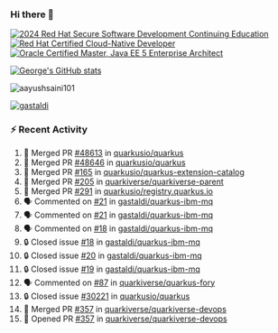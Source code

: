### Hi there 👋

<!--START_SECTION:badges-->
[![2024 Red Hat Secure Software Development Continuing Education](https://images.credly.com/size/110x110/images/36a76b78-c5bf-45cf-ac2c-48c3825260c7/blob)](http://www.credly.com/badges/c86e9a17-d2c3-4554-b890-7d0521710eb6 "2024 Red Hat Secure Software Development Continuing Education")
[![Red Hat Certified Cloud-Native Developer](https://images.credly.com/size/110x110/images/12ef4e4e-3d8d-4caf-9ab1-858c5bcb9619/image.png)](http://www.credly.com/badges/b6402e31-0894-48e6-b488-e2e551dcc809 "Red Hat Certified Cloud-Native Developer")
[![Oracle Certified Master, Java EE 5 Enterprise Architect](https://images.credly.com/size/110x110/images/1fa3549c-674c-4779-b3d6-d7d64eac2c23/Oracle-Certification-badge_OC-Master.png)](http://www.credly.com/badges/2565574e-b81d-410e-ab7d-24666ddcbe00 "Oracle Certified Master, Java EE 5 Enterprise Architect")
<!--END_SECTION:badges-->

[![George's GitHub stats](https://github-readme-stats.vercel.app/api?username=gastaldi&show=reviews,prs_merged&hide=contribs,prs&theme=transparent&show_icons=true)](https://github.com/anuraghazra/github-readme-stats)

<p align="left"> <img src="https://komarev.com/ghpvc/?username=gastaldi&label=Profile%20views&color=0e75b6&style=for-the-badge" alt="aayushsaini101" /> </p>

<p align="left"> <a href="https://github.com/ryo-ma/github-profile-trophy"><img src="https://github-profile-trophy.vercel.app/?username=gastaldi" alt="gastaldi" /></a> </p>

### :zap: Recent Activity

<!--START_SECTION:activity-->
1. 🎉 Merged PR [#48613](https://github.com/quarkusio/quarkus/pull/48613) in [quarkusio/quarkus](https://github.com/quarkusio/quarkus)
2. 🎉 Merged PR [#48646](https://github.com/quarkusio/quarkus/pull/48646) in [quarkusio/quarkus](https://github.com/quarkusio/quarkus)
3. 🎉 Merged PR [#165](https://github.com/quarkusio/quarkus-extension-catalog/pull/165) in [quarkusio/quarkus-extension-catalog](https://github.com/quarkusio/quarkus-extension-catalog)
4. 🎉 Merged PR [#205](https://github.com/quarkiverse/quarkiverse-parent/pull/205) in [quarkiverse/quarkiverse-parent](https://github.com/quarkiverse/quarkiverse-parent)
5. 🎉 Merged PR [#291](https://github.com/quarkusio/registry.quarkus.io/pull/291) in [quarkusio/registry.quarkus.io](https://github.com/quarkusio/registry.quarkus.io)
6. 🗣 Commented on [#21](https://github.com/gastaldi/quarkus-ibm-mq/issues/21#issuecomment-3009161018) in [gastaldi/quarkus-ibm-mq](https://github.com/gastaldi/quarkus-ibm-mq)
7. 🗣 Commented on [#21](https://github.com/gastaldi/quarkus-ibm-mq/issues/21#issuecomment-3008853211) in [gastaldi/quarkus-ibm-mq](https://github.com/gastaldi/quarkus-ibm-mq)
8. 🗣 Commented on [#18](https://github.com/gastaldi/quarkus-ibm-mq/issues/18#issuecomment-3008534735) in [gastaldi/quarkus-ibm-mq](https://github.com/gastaldi/quarkus-ibm-mq)
9. 🔒 Closed issue [#18](https://github.com/gastaldi/quarkus-ibm-mq/issues/18) in [gastaldi/quarkus-ibm-mq](https://github.com/gastaldi/quarkus-ibm-mq)
10. 🔒 Closed issue [#20](https://github.com/gastaldi/quarkus-ibm-mq/issues/20) in [gastaldi/quarkus-ibm-mq](https://github.com/gastaldi/quarkus-ibm-mq)
11. 🔒 Closed issue [#19](https://github.com/gastaldi/quarkus-ibm-mq/issues/19) in [gastaldi/quarkus-ibm-mq](https://github.com/gastaldi/quarkus-ibm-mq)
12. 🗣 Commented on [#87](https://github.com/quarkiverse/quarkus-fory/pull/87#issuecomment-3002309498) in [quarkiverse/quarkus-fory](https://github.com/quarkiverse/quarkus-fory)
13. 🔒 Closed issue [#30221](https://github.com/quarkusio/quarkus/issues/30221) in [quarkusio/quarkus](https://github.com/quarkusio/quarkus)
14. 🎉 Merged PR [#357](https://github.com/quarkiverse/quarkiverse-devops/pull/357) in [quarkiverse/quarkiverse-devops](https://github.com/quarkiverse/quarkiverse-devops)
15. 💪 Opened PR [#357](https://github.com/quarkiverse/quarkiverse-devops/pull/357) in [quarkiverse/quarkiverse-devops](https://github.com/quarkiverse/quarkiverse-devops)
<!--END_SECTION:activity-->
